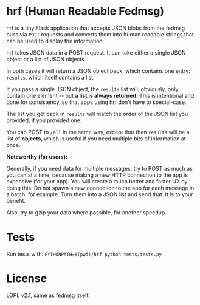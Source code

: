 # hrf (Human Readable Fedmsg)

hrf is a tiny Flask application that accepts JSON blobs from the fedmsg buss
via `POST` requests and converts them into human readable strings that can be
used to display the information.

hrf takes JSON data in a POST request. It can take either a single JSON object
or a list of JSON objects.

In both cases it will return a JSON object back, which contains one entry:
`results`, which itself contains a list.

If you pass a single JSON object, the `results` list will, obviously, only
contain one element -- but **a list is always returned.** This is intentional
and done for consistency, so that apps using hrf don't have to special-case.

The list you get back in `results` will match the order of the JSON list you
provided, if you provided one.

You can POST to `/all` in the same way, except that then `results` will be
a list of **objects**, which is useful if you need multiple bits of
information at once.

**Noteworthy (for users):**

Generally, if you need data for multiple messages, try to POST as much as you
can at a time, because making a new HTTP connection to the app is expensive
(for your app). You will create a much better and faster UX by doing this.
Do not spawn a new connection to the app for each message in a batch, for
example. Turn them into a JSON list and send that. It is to your benefit.

Also, try to gzip your data where possible, for another speedup.

# Tests

Run tests with: `PYTHONPATH=$(pwd)/hrf python tests/tests.py`

# License

LGPL v2.1, same as fedmsg itself.
